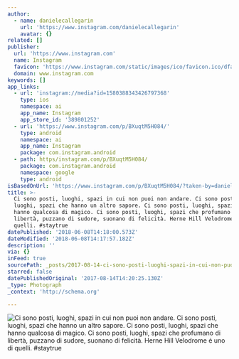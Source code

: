 ```yaml
---
author:
  - name: danielecallegarin
    url: 'https://www.instagram.com/danielecallegarin'
    avatar: {}
related: []
publisher:
  url: 'https://www.instagram.com'
  name: Instagram
  favicon: 'https://www.instagram.com/static/images/ico/favicon.ico/dfa85bb1fd63.ico'
  domain: www.instagram.com
keywords: []
app_links:
  - url: 'instagram://media?id=1580388343426797368'
    type: ios
    namespace: ai
    app_name: Instagram
    app_store_id: '389801252'
  - url: 'https://www.instagram.com/p/BXuqtM5H084/'
    type: android
    namespace: ai
    app_name: Instagram
    package: com.instagram.android
  - path: https/instagram.com/p/BXuqtM5H084/
    package: com.instagram.android
    namespace: google
    type: android
isBasedOnUrl: 'https://www.instagram.com/p/BXuqtM5H084/?taken-by=danielecallegarin'
title: >-
  Ci sono posti, luoghi, spazi in cui non puoi non andare. Ci sono posti,
  luoghi, spazi che hanno un altro sapore. Ci sono posti, luoghi, spazi che
  hanno qualcosa di magico. Ci sono posti, luoghi, spazi che profumano di
  libertà, puzzano di sudore, suonano di felicità. Herne Hill Velodrome é uno di
  quelli. #staytrue
datePublished: '2018-06-08T14:18:00.573Z'
dateModified: '2018-06-08T14:17:57.182Z'
description: ''
via: {}
inFeed: true
sourcePath: _posts/2017-08-14-ci-sono-posti-luoghi-spazi-in-cui-non-puoi-non-andare-ci.md
starred: false
datePublishedOriginal: '2017-08-14T14:20:25.130Z'
_type: Photograph
_context: 'http://schema.org'

---
```

![Ci sono posti, luoghi, spazi in cui non puoi non andare. Ci sono posti, luoghi, spazi che hanno un altro sapore. Ci sono posti, luoghi, spazi che hanno qualcosa di magico. Ci sono posti, luoghi, spazi che profumano di libertà, puzzano di sudore, suonano di felicità. Herne Hill Velodrome é uno di quelli. #staytrue](https://scontent-iad3-1.cdninstagram.com/t51.2885-15/s640x640/sh0.08/e35/20759313_181773809031616_198458709192474624_n.jpg)